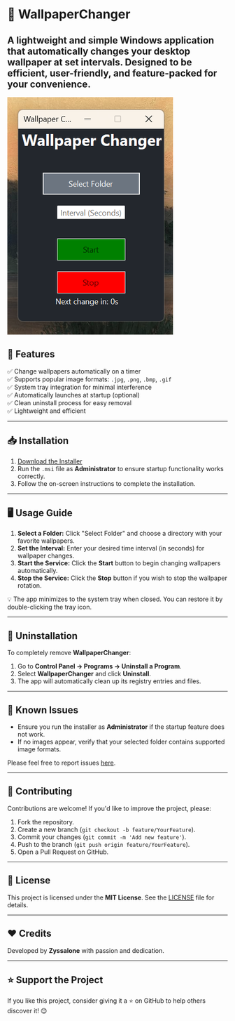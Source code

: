 # 🌄 WallpaperChanger
A lightweight and simple Windows application that automatically changes your desktop wallpaper at set intervals. Designed to be efficient, user-friendly, and feature-packed for your convenience.
---
![WallChange](WallChange.png)
## 🚀 Features
✅ Change wallpapers automatically on a timer  
✅ Supports popular image formats: `.jpg`, `.png`, `.bmp`, `.gif`  
✅ System tray integration for minimal interference  
✅ Automatically launches at startup (optional)  
✅ Clean uninstall process for easy removal  
✅ Lightweight and efficient  

---

## 📥 Installation
1. [Download the Installer](https://github.com/Zyssalone/Wall-Change/releases/download/v1.0.0/WallpaperChangerInstaller.msi)
2. Run the `.msi` file as **Administrator** to ensure startup functionality works correctly.
3. Follow the on-screen instructions to complete the installation.

---

## 🖥️ Usage Guide
1. **Select a Folder:** Click "Select Folder" and choose a directory with your favorite wallpapers.
2. **Set the Interval:** Enter your desired time interval (in seconds) for wallpaper changes.
3. **Start the Service:** Click the **Start** button to begin changing wallpapers automatically.
4. **Stop the Service:** Click the **Stop** button if you wish to stop the wallpaper rotation.

💡 The app minimizes to the system tray when closed. You can restore it by double-clicking the tray icon.

---

## 🔄 Uninstallation
To completely remove **WallpaperChanger**:
1. Go to **Control Panel → Programs → Uninstall a Program**.
2. Select **WallpaperChanger** and click **Uninstall**.
3. The app will automatically clean up its registry entries and files.

---

## 🐛 Known Issues
- Ensure you run the installer as **Administrator** if the startup feature does not work.
- If no images appear, verify that your selected folder contains supported image formats.

Please feel free to report issues [here](https://github.com/Zyssalone/Wall-Change/issues).

---

## 🤝 Contributing
Contributions are welcome! If you'd like to improve the project, please:
1. Fork the repository.
2. Create a new branch (`git checkout -b feature/YourFeature`).
3. Commit your changes (`git commit -m 'Add new feature'`).
4. Push to the branch (`git push origin feature/YourFeature`).
5. Open a Pull Request on GitHub.

---

## 📜 License
This project is licensed under the **MIT License**. See the [LICENSE](LICENSE) file for details.

---

## ❤️ Credits
Developed by **Zyssalone** with passion and dedication.

---

## ⭐ Support the Project
If you like this project, consider giving it a ⭐ on GitHub to help others discover it! 😊


